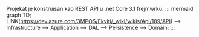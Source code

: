 Projekat je konstruisan kao REST API u .net Core 3.1 frejmwrku.
::: mermaid
 graph TD;
 LINK(https://dev.azure.com/3MPOS/Ekviti/_wiki/wikis/Api/189/API) --> Infrastructure --> Application --> DAL --> Persistence --> Domain;
:::

